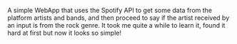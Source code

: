 A simple WebApp that uses the Spotify API to get some data from the platform artists and bands, and then proceed to say if the artist received by an input is from the rock genre. It took me quite a while to learn it, found it hard at first but now it looks so simple!
